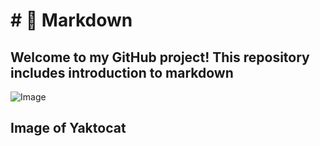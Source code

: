  <h1># 🚀 Markdown</h1>
<h2>Welcome to my GitHub project! This repository includes introduction to markdown</h2> 
<img src=https://octodex.github.com/images/yaktocat.png alt=Image of Yaktocat>
<h2>Image of Yaktocat</h2>



